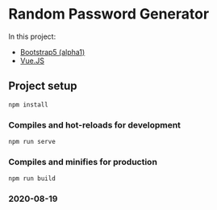 # Random Password Generator
In this project: 
- [Bootstrap5 (alpha1)](https://v5.getbootstrap.com/)
- [Vue.JS](https://vuejs.org/)

## Project setup
```
npm install
```

### Compiles and hot-reloads for development
```
npm run serve
```

### Compiles and minifies for production
```
npm run build
```

### 2020-08-19